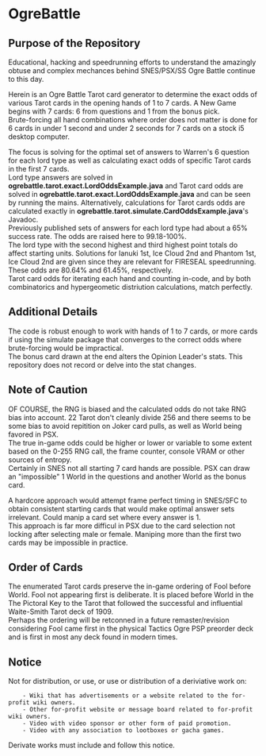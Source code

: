 # OgreBattle
## Purpose of the Repository
Educational, hacking and speedrunning efforts to understand the amazingly obtuse and complex mechances behind SNES/PSX/SS Ogre Battle continue to this day.  
   
Herein is an Ogre Battle Tarot card generator to determine the exact odds of various Tarot cards in the opening hands of 1 to 7 cards. A New Game begins with 7 cards: 6 from questions and 1 from the bonus pick.    
Brute-forcing all hand combinations where order does not matter is done for 6 cards in under 1 second and under 2 seconds for 7 cards on a stock i5 desktop computer.    

The focus is solving for the optimal set of answers to Warren's 6 question for each lord type as well as calculating exact odds of specific Tarot cards in the first 7 cards.    
Lord type answers are solved in **ogrebattle.tarot.exact.LordOddsExample.java** and Tarot card odds are solved in **ogrebattle.tarot.exact.LordOddsExample.java** and can be seen by running the mains. Alternatively, calculations for Tarot cards odds are calculated exactly in **ogrebattle.tarot.simulate.CardOddsExample.java**'s Javadoc.    
Previously published sets of answers for each lord type had about a 65% success rate. The odds are raised here to 99.18-100%.   
The lord type with the second highest and third highest point totals do affect starting units. Solutions for Ianuki 1st, Ice Cloud 2nd and Phantom 1st, Ice Cloud 2nd are given since they are relevant for FIRESEAL speedrunning. These odds are 80.64% and 61.45%, respectively.    
Tarot card odds for iterating each hand and counting in-code, and by both combinatorics and hypergeometic distriution calculations, match perfectly.    

## Additional Details
The code is robust enough to work with hands of 1 to 7 cards, or more cards if using the simulate package that converges to the correct odds where brute-forcing would be impractical.    
The bonus card drawn at the end alters the Opinion Leader's stats. This repository does not record or delve into the stat changes.    

## Note of Caution
OF COURSE, the RNG is biased and the calculated odds do not take RNG bias into account. 22 Tarot don't cleanly divide 256 and there seems to be some bias to avoid repitition on Joker card pulls, as well as World being favored in PSX.  
The true in-game odds could be higher or lower or variable to some extent based on the 0-255 RNG call, the frame counter, console VRAM or other sources of entropy.    
Certainly in SNES not all starting 7 card hands are possible. PSX can draw an "impossible" 1 World in the questions and another World as the bonus card.    

A hardcore approach would attempt frame perfect timing in SNES/SFC to obtain consistent starting cards that would make optimal answer sets irrelevant. Could manip a card set where every answer is 1.   
This approach is far more difficul in PSX due to the card selection not locking after selecting male or female. Maniping more than the first two cards may be impossible in practice.    

## Order of Cards
The enumerated Tarot cards preserve the in-game ordering of Fool before World. Fool not appearing first is deliberate. It is placed before World in the The Pictoral Key to the Tarot that followed the successful and influential Waite-Smith Tarot deck of 1909.   
Perhaps the ordering will be retconned in a future remaster/revision considering Fool came first in the physical Tactics Ogre PSP preorder deck and is first in most any deck found in modern times.   

## Notice
Not for distribution, or use, or use or distribution of a deriviative work on:     
```
    - Wiki that has advertisements or a website related to the for-profit wiki owners.
    - Other for-profit website or message board related to for-profit wiki owners.
    - Video with video sponsor or other form of paid promotion.
    - Video with any association to lootboxes or gacha games.
```
Derivate works must include and follow this notice.
